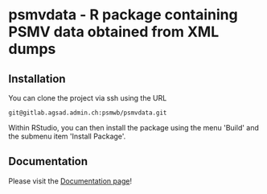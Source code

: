 # psmvdata - R package containing  PSMV data obtained from XML dumps

## Installation

You can clone the project via ssh using the URL

```
git@gitlab.agsad.admin.ch:psmwb/psmvdata.git
```

Within RStudio, you can then install the package using the menu 'Build' and 
the submenu item 'Install Package'.

## Documentation

Please visit the [Documentation page](https://psmwb.pages.agsad.admin.ch/psmvdata/)!
